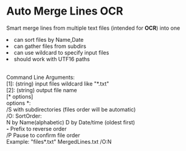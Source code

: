 # Auto Merge Lines OCR
Smart merge lines from multiple text files (intended for <b>OCR</b>) into one

<li>can sort files by Name,Date</li>
<li>can gather files from subdirs</li>
<li>can use wildcard to specify input files</li>
<li>should work with UTF16 paths</li>

<br>Command Line Arguments:<br>
  [1]: (string) input files wildcard like "\*.txt"<br>
  [2]: (string) output file name<br>
  [\* options]<br>
  options \*:<br>
   /S with subdirectories (files order will be automatic)<br>
   /O: SortOrder:<br>
   N  by Name(alphabetic)  D  by Date/time (oldest first)<br>
   <b>\-</b> Prefix to reverse order<br>
   /P Pause to confirm file order<br>
Example: "files\*.txt" MergedLines.txt /O:N<br>
